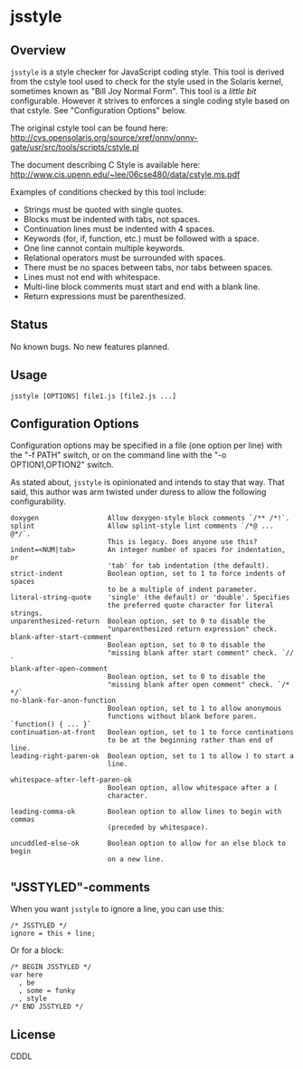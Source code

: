 # jsstyle

## Overview

`jsstyle` is a style checker for JavaScript coding style.  This tool is derived
from the cstyle tool used to check for the style used in the Solaris kernel,
sometimes known as "Bill Joy Normal Form".  This tool is a *little bit*
configurable. However it strives to enforces a single coding style based on
that cstyle. See "Configuration Options" below.

The original cstyle tool can be found here:
<http://cvs.opensolaris.org/source/xref/onnv/onnv-gate/usr/src/tools/scripts/cstyle.pl>

The document describing C Style is available here:
<http://www.cis.upenn.edu/~lee/06cse480/data/cstyle.ms.pdf>

Examples of conditions checked by this tool include:

* Strings must be quoted with single quotes.
* Blocks must be indented with tabs, not spaces.
* Continuation lines must be indented with 4 spaces.
* Keywords (for, if, function, etc.) must be followed with a space.
* One line cannot contain multiple keywords.
* Relational operators must be surrounded with spaces.
* There must be no spaces between tabs, nor tabs between spaces.
* Lines must not end with whitespace.
* Multi-line block comments must start and end with a blank line.
* Return expressions must be parenthesized.


## Status

No known bugs.  No new features planned.


## Usage

    jsstyle [OPTIONS] file1.js [file2.js ...]


## Configuration Options

Configuration options may be specified in a file (one option per line)
with the "-f PATH" switch, or on the command line with the "-o
OPTION1,OPTION2" switch.

As stated about, `jsstyle` is opinionated and intends to stay that way.
That said, this author was arm twisted under duress to allow the following
configurability.

    doxygen                 Allow doxygen-style block comments `/** /*!`.
    splint                  Allow splint-style lint comments `/*@ ... @*/`.
                            This is legacy. Does anyone use this?
    indent=<NUM|tab>        An integer number of spaces for indentation, or
                            'tab' for tab indentation (the default).
    strict-indent           Boolean option, set to 1 to force indents of spaces
                            to be a multiple of indent parameter.
    literal-string-quote    'single' (the default) or 'double'. Specifies
                            the preferred quote character for literal strings.
    unparenthesized-return  Boolean option, set to 0 to disable the
                            "unparenthesized return expression" check.
    blank-after-start-comment
                            Boolean option, set to 0 to disable the
                            "missing blank after start comment" check. `// `
    blank-after-open-comment
                            Boolean option, set to 0 to disable the
                            "missing blank after open comment" check. `/* */`
    no-blank-for-anon-function
                            Boolean option, set to 1 to allow anonymous
                            functions without blank before paren. `function() { ... }`
    continuation-at-front   Boolean option, set to 1 to force continations
                            to be at the beginning rather than end of line.
    leading-right-paren-ok  Boolean option, set to 1 to allow ) to start a
                            line.

    whitespace-after-left-paren-ok
                            Boolean option, allow whitespace after a (
                            character.

    leading-comma-ok        Boolean option to allow lines to begin with commas
                            (preceded by whitespace).

    uncuddled-else-ok       Boolean option to allow for an else block to begin
                            on a new line.

## "JSSTYLED"-comments

When you want `jsstyle` to ignore a line, you can use this:

    /* JSSTYLED */
    ignore = this + line;

Or for a block:

    /* BEGIN JSSTYLED */
    var here
      , be
      , some = funky
      , style
    /* END JSSTYLED */


## License

CDDL

